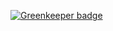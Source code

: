 

[![Greenkeeper badge](https://badges.greenkeeper.io/mcansh/react-loading-shimmer.svg)](https://greenkeeper.io/)